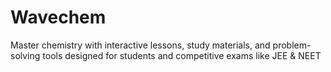# Wavechem
Master chemistry with interactive lessons, study materials, and problem-solving tools designed for students and competitive exams like JEE &amp; NEET
